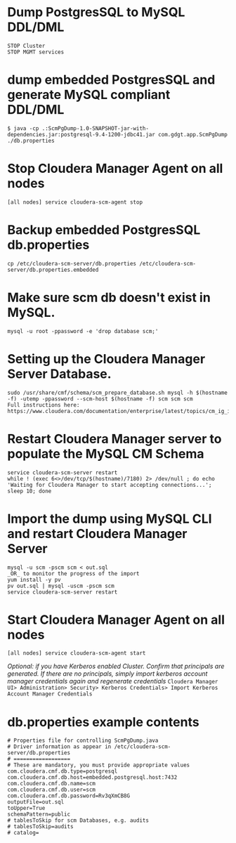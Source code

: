 # Dump PostgresSQL to MySQL DDL/DML
	STOP Cluster
	STOP MGMT services
# dump embedded PostgresSQL and generate MySQL compliant DDL/DML
	$ java -cp .:ScmPgDump-1.0-SNAPSHOT-jar-with-dependencies.jar:postgresql-9.4-1200-jdbc41.jar com.gdgt.app.ScmPgDump ./db.properties

# Stop Cloudera Manager Agent on all nodes
	[all nodes] service cloudera-scm-agent stop

# Backup embedded PostgresSQL db.properties
	cp /etc/cloudera-scm-server/db.properties /etc/cloudera-scm-server/db.properties.embedded

# Make sure scm db doesn't exist in MySQL.
	mysql -u root -ppassword -e 'drop database scm;'

# Setting up the Cloudera Manager Server Database.
	sudo /usr/share/cmf/schema/scm_prepare_database.sh mysql -h $(hostname -f) -utemp -ppassword --scm-host $(hostname -f) scm scm scm
	Full instructions here: https://www.cloudera.com/documentation/enterprise/latest/topics/cm_ig_installing_configuring_dbs.html#cmig_topic_5_2

# Restart Cloudera Manager server to populate the MySQL CM Schema
	service cloudera-scm-server restart
	while ! (exec 6<>/dev/tcp/$(hostname)/7180) 2> /dev/null ; do echo 'Waiting for Cloudera Manager to start accepting connections...'; sleep 10; done

# Import the dump using MySQL CLI and restart Cloudera Manager Server
	mysql -u scm -pscm scm < out.sql
	_OR_ to monitor the progress of the import
	yum install -y pv
	pv out.sql | mysql -uscm -pscm scm
	service cloudera-scm-server restart

# Start Cloudera Manager Agent on all nodes
	[all nodes] service cloudera-scm-agent start

*Optional: if you have Kerberos enabled Cluster. Confirm that principals are generated. If there are no principals, simply import kerberos account manager credentials again and regenerate credentials*
`Cloudera Manager UI> Administration> Security> Kerberos Credentials> Import Kerberos Account Manager Credentials
`

# db.properties example contents
    # Properties file for controlling ScmPgDump.java
    # Driver information as appear in /etc/cloudera-scm-server/db.properties
    # ==================
    # These are mandatory, you must provide appropriate values
    com.cloudera.cmf.db.type=postgresql
    com.cloudera.cmf.db.host=embedded.postgresql.host:7432
    com.cloudera.cmf.db.name=scm
    com.cloudera.cmf.db.user=scm
    com.cloudera.cmf.db.password=Rv3qXmCB8G
    outputFile=out.sql
    toUpper=True
    schemaPattern=public
    # tablesToSkip for scm Databases, e.g. audits
    # tablesToSkip=audits
    # catalog=

